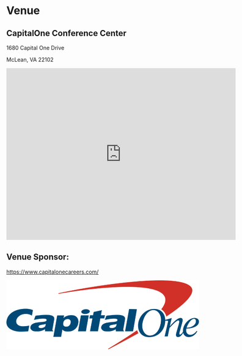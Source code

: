 # Venue

## CapitalOne Conference Center

1680 Capital One Drive

McLean, VA 22102

<iframe src="https://www.google.com/maps/embed?pb=!1m18!1m12!1m3!1d3103.973933466101!2d-77.21569498464882!3d38.924573279566346!2m3!1f0!2f0!3f0!3m2!1i1024!2i768!4f13.1!3m3!1m2!1s0x89b64abf5600bfef%3A0xdded74fe76adc723!2s1680+Capital+One+Dr%2C+McLean%2C+VA+22102!5e0!3m2!1sen!2sus!4v1546800453069" width="600" height="450" frameborder="0" style="border:0" allowfullscreen></iframe>

## Venue Sponsor:

https://www.capitalonecareers.com/

[![](imgs/capitalone.png)](https://www.capitalonecareers.com/)

